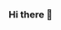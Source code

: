 ### Hi there 👋

<!--
**peresmishnyk/peresmishnyk** is a ✨ _special_ ✨ repository because its `README.md` (this file) appears on your GitHub profile.

Here are some ideas to get you started:

- 🔭 I’m currently working on ...
- 🌱 I’m currently learning ...
- 👯 I’m looking to collaborate on ...
- 🤔 I’m looking for help with ...
- 💬 Ask me about ...
- 📫 How to reach me: ...
- 😄 Pronouns: ...
- ⚡ Fun fact: ...
-->

<!--

Some small statistics

![image](https://github-readme-stats.vercel.app/api?username=peresmishnyk&hide=stars,issues&include_all_commits=true&count_private=true)

![image](https://github-readme-stats.vercel.app/api/top-langs/?username=peresmishnyk&hide=css,html&langs_count=3)

-->

  
<!--
![test](https://user-images.githubusercontent.com/1893866/166166741-894a3568-33b0-4d5c-8874-70f06a676b54.jpg)
-->
